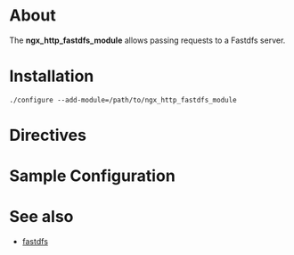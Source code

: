 About
====
The **ngx_http_fastdfs_module** allows passing requests to a Fastdfs server.




Installation
====
`./configure --add-module=/path/to/ngx_http_fastdfs_module`   


Directives
====


Sample Configuration
====



See also
========
* [fastdfs][]

[fastdfs]: https://github.com/happyfish100/fastdfs

